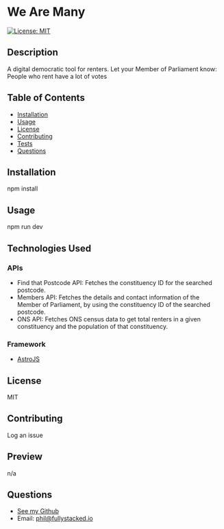 # We Are Many

[![License: MIT](https://img.shields.io/badge/License-MIT-yellow.svg)](https://opensource.org/licenses/MIT)

## Description
A digital democratic tool for renters. Let your Member of Parliament know: People who rent have a lot of votes

## Table of Contents
- [Installation](#installation)
- [Usage](#usage)
- [License](#license)
- [Contributing](#contributing)
- [Tests](#tests)
- [Questions](#questions)

## Installation
npm install

## Usage
npm run dev

## Technologies Used

### APIs
- Find that Postcode API: Fetches the constituency ID for the searched postcode.
- Members API: Fetches the details and contact information of the Member of Parliament, by using the constituency ID of the searched postcode.
- ONS API: Fetches ONS census data to get total renters in a given constituency and the population of that constituency.

### Framework
- [AstroJS]([https://www.github.com/philManWithBeard](https://astro.build/))

## License
MIT

## Contributing
Log an issue

## Preview
n/a

## Questions
- [See my Github](https://www.github.com/philManWithBeard)
- Email: phil@fullystacked.io
